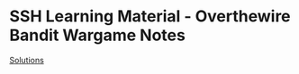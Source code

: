 # SSH Learning Material - Overthewire Bandit Wargame Notes

[Solutions](https://github.com/vanessaaleung/ssh-overthewire-bandit/blob/main/solutions.md)

